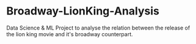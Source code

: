 # Broadway-LionKing-Analysis
Data Science &amp; ML Project to analyse the relation between the release of the lion king movie and it's broadway counterpart.
